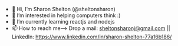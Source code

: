 - 👋 Hi, I’m Sharon Shelton (@sheltonsharon)
- 👀 I’m interested in helping computers think :)
- 🌱 I’m currently learning reactjs and nodejs
- 📫 How to reach me--> Drop a mail: sheltonsharonj@gmail.com || LinkedIn: https://www.linkedin.com/in/sharon-shelton-77a16b186/

<!---
sheltonsharon/sheltonsharon is a ✨ special ✨ repository because its `README.md` (this file) appears on your GitHub profile.
You can click the Preview link to take a look at your changes.
--->
